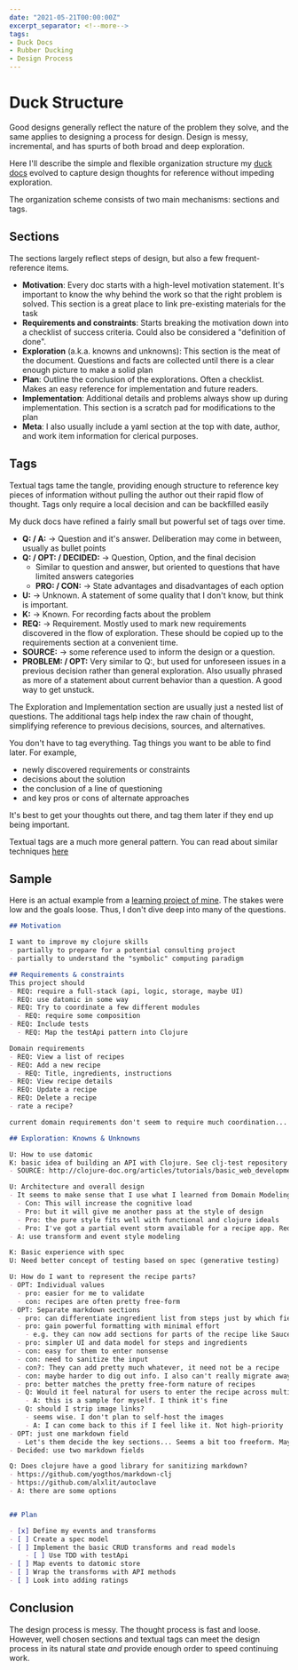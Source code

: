 ```yaml
---
date: "2021-05-21T00:00:00Z"
excerpt_separator: <!--more-->
tags:
- Duck Docs
- Rubber Ducking
- Design Process
---
```


# Duck Structure

Good designs generally reflect the nature of the problem they solve, and the same applies to designing a process for design. Design is messy, incremental, and has spurts of both broad and deep exploration.

Here I'll describe the simple and flexible organization structure my [duck docs](./../_posts/2020-10-02-Whats-Your-Duck.md) evolved to capture design thoughts for reference without impeding exploration.

<!--more-->

The organization scheme consists of two main mechanisms: sections and tags.

## Sections

The sections largely reflect steps of design, but also a few frequent-reference items.
- **Motivation**: Every doc starts with a high-level motivation statement. It's important to know the why behind the work so that the right problem is solved. This section is a great place to link pre-existing materials for the task
- **Requirements and constraints**: Starts breaking the motivation down into a checklist of success criteria. Could also be considered a "definition of done".
- **Exploration** (a.k.a. knowns and unknowns): This section is the meat of the document. Questions and facts are collected until there is a clear enough picture to make a solid plan
- **Plan**: Outline the conclusion of the explorations. Often a checklist. Makes an easy reference for implementation and future readers.
- **Implementation**: Additional details and problems always show up during implementation. This section is a scratch pad for modifications to the plan
- **Meta**: I also usually include a yaml section at the top with date, author, and work item information for clerical purposes.


## Tags

Textual tags tame the tangle, providing enough structure to reference key pieces of information without pulling the author out their rapid flow of thought. Tags only require a local decision and can be backfilled easily


My duck docs have refined a fairly small but powerful set of tags over time.
- **Q: / A:** -> Question and it's answer. Deliberation may come in between, usually as bullet points
- **Q: / OPT: / DECIDED:** -> Question, Option, and the final decision
  - Similar to question and answer, but oriented to questions that have limited answers categories
  - **PRO: / CON:** -> State advantages and disadvantages of each option
- **U:** -> Unknown. A statement of some quality that I don't know, but think is important.
- **K:** -> Known. For recording facts about the problem
- **REQ:** -> Requirement. Mostly used to mark new requirements discovered in the flow of exploration. These should be copied up to the requirements section at a convenient time.
- **SOURCE:** -> some reference used to inform the design or a question. 
- **PROBLEM: / OPT:** Very similar to Q:, but used for unforeseen issues in a previous decision rather than general exploration. Also usually phrased as more of a statement about current behavior than a question. A good way to get unstuck.

The Exploration and Implementation section are usually just a nested list of questions. The additional tags help index the raw chain of thought, simplifying reference to previous decisions, sources, and alternatives. 

You don't have to tag everything. Tag things you want to be able to find later. For example, 
- newly discovered requirements or constraints
- decisions about the solution
- the conclusion of a line of questioning
- and key pros or cons of alternate approaches

It's best to get your thoughts out there, and tag them later if they end up being important.

Textual tags are a much more general pattern. You can read about similar techniques [here](./../_posts/2021-03-05-Reference-Ready-Notes.md)

## Sample

Here is an actual example from a [learning project of mine](https://github.com/farlee2121/clj-recipe). The stakes were low and the goals loose. Thus, I don't dive deep into many of the questions.
```md
## Motivation

I want to improve my clojure skills
- partially to prepare for a potential consulting project
- partially to understand the "symbolic" computing paradigm

## Requirements & constraints
This project should
- REQ: require a full-stack (api, logic, storage, maybe UI)
- REQ: use datomic in some way
- REQ: Try to coordinate a few different modules
  - REQ: require some composition
- REQ: Include tests
  - REQ: Map the testApi pattern into Clojure

Domain requirements
- REQ: View a list of recipes
- REQ: Add a new recipe
  - REQ: Title, ingredients, instructions
- REQ: View recipe details
- REQ: Update a recipe
- REQ: Delete a recipe
- rate a recipe?

current domain requirements don't seem to require much coordination... We'll start here though. We can add later

## Exploration: Knowns & Unknowns

U: How to use datomic
K: basic idea of building an API with Clojure. See clj-test repository for example
- SOURCE: http://clojure-doc.org/articles/tutorials/basic_web_development.html

U: Architecture and overall design
- It seems to make sense that I use what I learned from Domain Modeling Made Functional. 
  - Con: This will increase the cognitive load
  - Pro: but it will give me another pass at the style of design
  - Pro: the pure style fits well with functional and clojure ideals
  - Pro: I've got a partial event storm available for a recipe app. Reduces the domain considerations
- A: use transform and event style modeling

K: Basic experience with spec
U: Need better concept of testing based on spec (generative testing)

U: How do I want to represent the recipe parts?
- OPT: Individual values
  - pro: easier for me to validate
  - con: recipes are often pretty free-form
- OPT: Separate markdown sections
  - pro: can differentiate ingredient list from steps just by which field they added it to
  - pro: gain powerful formatting with minimal effort
    - e.g. they can now add sections for parts of the recipe like Sauce Ingredients
  - pro: simpler UI and data model for steps and ingredients
  - con: easy for them to enter nonsense
  - con: need to sanitize the input
  - con?: They can add pretty much whatever, it need not be a recipe
  - con: maybe harder to dig out info. I also can't really migrate away once I choose this route
  - pro: better matches the pretty free-form nature of recipes
  - Q: Would it feel natural for users to enter the recipe across multiple fields?
    - A: this is a sample for myself. I think it's fine
  - Q: should I strip image links?
    - seems wise. I don't plan to self-host the images
    - A: I can come back to this if I feel like it. Not high-priority
- OPT: just one markdown field
  - Let's them decide the key sections... Seems a bit too freeform. Maybe nice for the author, less consistent for end users
- Decided: use two markdown fields  

Q: Does clojure have a good library for sanitizing markdown?
- https://github.com/yogthos/markdown-clj
- https://github.com/alxlit/autoclave
- A: there are some options


## Plan

- [x] Define my events and transforms
- [ ] Create a spec model
- [ ] Implement the basic CRUD transforms and read models
    - [ ] Use TDD with testApi 
- [ ] Map events to datomic store
- [ ] Wrap the transforms with API methods
- [ ] Look into adding ratings

```

## Conclusion

The design process is messy. The thought process is fast and loose. However, well chosen sections and textual tags can meet the design process in its natural state *and* provide enough order to speed continuing work.